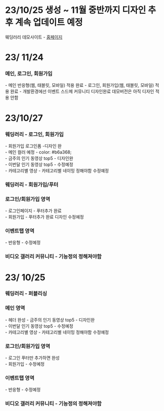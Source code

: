 # 23/10/25 생성 ~ 11월 중반까지 디자인 추후 계속 업데이트 예정

웨딩러리 데모사이트 - <a  target="_blank" href="https://bp4sp4.github.io/WeddingVideoPage" >홈페이지</a> <br>

# 23/ 11/24
<h3>메인, 로그인, 회원가입</h3>
- 메인 반응형(웹, 태블릿, 모바일) 적용 완료
- 로그인, 회원가입(웹, 태블릿, 모바일) 적용 완료
- 개발환경에선 이벤트 스드메 커뮤니티 디자인완료 데모버전은 아직 디자인 적용 안함

# 23/10/27

<h3>웨딩러리 - 로그인, 회원가입 </h3>
- 회원가입 로그인폼 -디자인 완 <br>
- 메인 컬러 예정 - color: #b6a368;<br>
- 금주의 인기 동영상 top5 - 디자인완 <br>
- 이번달 인기 동영상 top5 - 수정예정 <br>
- 카테고리별 영상 - 카테고리별 네이밍 정해야함 수정예정<br>

<h3>웨딩러리 - 회원가입/푸터 </h3>

<h3>로그인/회원가입 영역</h3>
- 로그인페이지 - 푸터추가 완료 <br>
- 회원가입 - 푸터추가 완료 디자인 수정예정 <br>

<h3>이벤트탭 영역</h3>
- 반응형 - 수정예정

<h3>비디오 갤러리 커뮤니티 - 기능정의 정해져야함</h3>

# 23/ 10/25

<h3>웨딩러리 - 퍼블리싱 </h3>

<h3>메인 영역</h3>
- 헤더 완성
- 금주의 인기 동영상 top5 - 디자인완 <br>
- 이번달 인기 동영상 top5 - 수정예정 <br>
- 카테고리별 영상 - 카테고리별 네이밍 정해야함 수정예정<br>

<h3>로그인/회원가입 영역</h3>
- 로그인 푸터만 추가하면 완성 <br>
- 회원가입 - 수정예정 <br>

<h3>이벤트탭 영역</h3>
- 반응형 - 수정예정

<h3>비디오 갤러리 커뮤니티 - 기능정의 정해져야함</h3>
